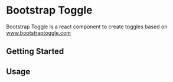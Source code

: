 # Bootstrap Toggle
Bootstrap Toggle is a react component to create toggles based on www.bootstraptoggle.com


## Getting Started

## Usage

